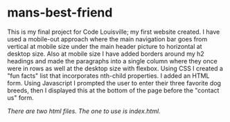 # mans-best-friend

This is my final project for Code Louisville; my first website created. I have used a mobile-out approach where the main navigation bar goes from vertical at mobile size under the main header picture to horizontal at desktop size. Also at mobile size I have added borders around my h2 headings and made the paragraphs into a single column where they once were in rows as well at the desktop size with flexbox. Using CSS I created a "fun facts" list that incorporates nth-child properties. I added an HTML form. Using Javascript I prompted the user to enter their three favorite dog breeds, then I displayed this at the bottom of the page before the "contact us" form.


*There are two html files. The one to use is index.html.*
